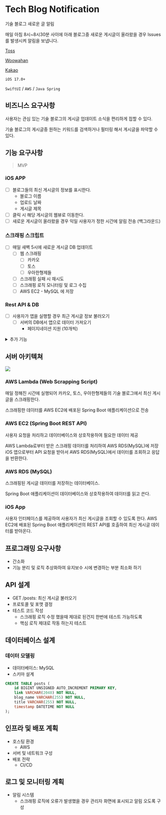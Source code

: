 # Tech Blog Notification

기술 블로그 새로운 글 알림

매일 아침 8시~8시30분 사이에 아래 블로그중 새로운 게시글이 올라왔을 경우 Issues 를 발생시켜 알림을 보냅니다.

[Toss](https://toss.tech)

[Woowahan](https://techblog.woowahan.com)

[Kakao](https://tech.kakao.com/blog)

`iOS 17.0+`

`SwiftUI` / `AWS` / `Java Spring`

## 비즈니스 요구사항

사용자는 관심 있는 기술 블로그의 게시글 업데이트 소식을 편리하게 접할 수 있다.

기술 블로그의 게시글중 원하는 키워드를 검색하거나 필터링 해서 게시글을 파악할 수 있다.

## 기능 요구사항

> MVP

### iOS APP

- [ ] 블로그들의 최신 게시글의 정보를 표시한다.
  - 블로그 이름
  - 업로드 날짜
  - 게시글 제목
- [ ] 클릭 시 해당 게시글의 웹뷰로 이동한다.
- [ ] 새로운 게시글이 올라왔을 경우 익일 사용자가 정한 시간에 알림 전송 (백그라운드)

### 스크래핑 스크립트

- [ ] 매일 새벽 5시에 새로운 게시글 DB 업데이트
  - [ ] 웹 스크래핑
    - [ ] 카카오
    - [ ] 토스
    - [ ] 우아한형제들
  - [ ] 스크래핑 실패 시 재시도
  - [ ] 스크래핑 로직 모니터링 및 로그 수집
  - [ ] AWS EC2 - MySQL 에 저장

### Rest API & DB

- [ ] 사용자가 앱을 실행할 경우 최근 게시글 정보 불러오기
  - [ ] 서버의 DB에서 앱으로 데이터 가져오기
    - 페이지네이션 지원 (10개씩)

<details>
<summary>추가 기능</summary>
<div markdown="1">

### Notifications

- [ ] 사용자가 지정한 알림 시간에 새로운 게시글 올라왔을 경우 앱 알림 전송
  - [ ] AWS SNS 설정
    - [ ] 토픽 생성 및 구독 추가
      - 모바일 푸시 노티피케이션을 위한 엔드포인트 사용
      - 구독 엔드포인트로는 앱의 디바이스 토큰 사용

### Auth

- [ ] 사용자 인증
  - [ ] 회원가입 / 로그인
  - [ ] 프로필 관리
  - [ ] 사용자별 알람 설정 저장

### Features

- [ ] 북마크
    - [ ] 게시글 북마크 가능
    - [ ] 북마크 화면에서 북마크한 게시글 모아 볼 수 있다.
    - [ ] 북마크한 게시글은 간단한 메모 가능

- [ ] 조회한 게시글 표시

- [ ] 게시글 키워드 태그 추가
  - [ ] 태그 있는 블로그는 스크래핑 하기
    - [ ] 없는 블로그는 표시 안하기
    - [ ] 또는 CreateML 로 키워드 추출하기

- [ ] 블로그 대표 아이콘 추가

- [ ] 전체 유저의 조회수 또는 북마크한 횟수 보이도록 추가

- [ ] 게시글 검색
    - [ ] 제목
    - [ ] 태그

- [ ] 블로그 종류 추가
  - [ ] 블로그 필터링 기능

</div>
</details>

## 서버 아키텍쳐

<img src="https://drive.google.com/uc?export=download&id=1uiO_O5tHSMn_gWIUN4yRNU0bA7DDQAgT"/>

### AWS Lambda (Web Scrapping Script)

매일 정해진 시간에 실행되어 카카오, 토스, 우아한형제들의 기술 블로그에서 최신 게시글을 스크래핑한다.

스크래핑한 데이터를 AWS EC2에 배포된 Spring Boot 애플리케이션으로 전송

### AWS EC2 (Spring Boot REST API)

사용자 요청을 처리하고 데이터베이스와 상호작용하여 필요한 데이터 제공

AWS Lambda로부터 받은 스크래핑 데이터를 처리하여 AWS RDS(MySQL)에 저장
iOS 앱으로부터 API 요청을 받아서 AWS RDS(MySQL)에서 데이터를 조회하고 응답을 반환한다.

### AWS RDS (MySQL)

스크래핑된 게시글 데이터를 저장하는 데이터베이스.

Spring Boot 애플리케이션이 데이터베이스와 상호작용하여 데이터를 읽고 쓴다.

### iOS App

사용자 인터페이스를 제공하여 사용자가 최신 게시글을 조회할 수 있도록 한다.
AWS EC2에 배포된 Spring Boot 애플리케이션의 REST API를 호출하여 최신 게시글 데이터를 받아온다.

## 프로그래밍 요구사항

- 간소화
- 기능 분리 및 로직 추상화하여 유지보수 시에 변경하는 부분 최소화 하기

## API 설계

- GET /posts: 최신 게시글 불러오기
- 프로토콜 및 포맷 결정
- 테스트 코드 작성
  - 스크래핑 로직 수정 했을때 제대로 된건지 한번에 테스트 가능하도록
  - 핵심 로직 제대로 작동 하는지 테스트

## 데이터베이스 설계

### 데이터 모델링

- 데이터베이스: MySQL
- 스키마 설계
```sql
CREATE TABLE posts (
    id BIGINT UNSIGNED AUTO_INCREMENT PRIMARY KEY,
    link VARCHAR(2048) NOT NULL,
    blog_name VARCHAR(255) NOT NULL,
    title VARCHAR(255) NOT NULL,
    timestamp DATETIME NOT NULL
);
```

## 인프라 및 배포 계획

- 호스팅 환경
  - AWS
- 서버 및 네트워크 구성
- 배포 전략
  - CI/CD

## 로그 및 모니터링 계획

- 알림 시스템
  - 스크래핑 로직에 오류가 발생했을 경우 관리자 화면에 표시되고 알림 오도록 구성
